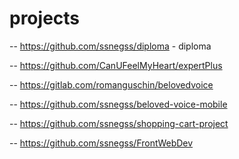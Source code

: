 # projects

-- https://github.com/ssnegss/diploma - diploma

-- https://github.com/CanUFeelMyHeart/expertPlus

-- https://gitlab.com/romanguschin/belovedvoice

-- https://github.com/ssnegss/beloved-voice-mobile

-- https://github.com/ssnegss/shopping-cart-project

-- https://github.com/ssnegss/FrontWebDev
